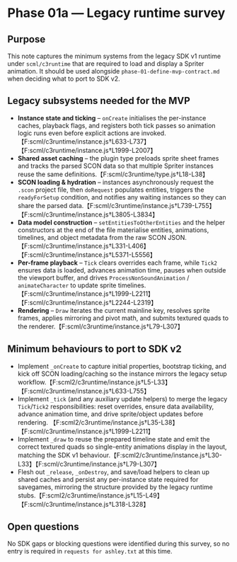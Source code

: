# Phase 01a — Legacy runtime survey

## Purpose
This note captures the minimum systems from the legacy SDK v1 runtime under
`scml/c3runtime` that are required to load and display a Spriter animation.
It should be used alongside `phase-01-define-mvp-contract.md` when deciding
what to port to SDK v2.

## Legacy subsystems needed for the MVP
- **Instance state and ticking** – `onCreate` initialises the per-instance
  caches, playback flags, and registers both tick passes so animation logic
  runs even before explicit actions are invoked.【F:scml/c3runtime/instance.js†L633-L737】【F:scml/c3runtime/instance.js†L1999-L2007】
- **Shared asset caching** – the plugin type preloads sprite sheet frames and
  tracks the parsed SCON data so that multiple Spriter instances reuse the same
  definitions.【F:scml/c3runtime/type.js†L18-L38】
- **SCON loading & hydration** – instances asynchronously request the `.scon`
  project file, then `doRequest` populates entities, triggers the
  `readyForSetup` condition, and notifies any waiting instances so they can
  share the parsed data.【F:scml/c3runtime/instance.js†L739-L755】【F:scml/c3runtime/instance.js†L3805-L3834】
- **Data model construction** – `setEntitiesToOtherEntities` and the helper
  constructors at the end of the file materialise entities, animations,
  timelines, and object metadata from the raw SCON JSON.【F:scml/c3runtime/instance.js†L331-L406】【F:scml/c3runtime/instance.js†L5371-L5556】
- **Per-frame playback** – `Tick` clears overrides each frame, while `Tick2`
  ensures data is loaded, advances animation time, pauses when outside the
  viewport buffer, and drives `ProcessNonSoundAnimation` / `animateCharacter`
  to update sprite timelines.【F:scml/c3runtime/instance.js†L1999-L2211】【F:scml/c3runtime/instance.js†L2244-L2319】
- **Rendering** – `Draw` iterates the current mainline key, resolves sprite
  frames, applies mirroring and pivot math, and submits textured quads to the
  renderer.【F:scml/c3runtime/instance.js†L79-L307】

## Minimum behaviours to port to SDK v2
- Implement `_onCreate` to capture initial properties, bootstrap ticking, and
  kick off SCON loading/caching so the instance mirrors the legacy setup
  workflow.【F:scml2/c3runtime/instance.js†L5-L33】【F:scml/c3runtime/instance.js†L633-L755】
- Implement `_tick` (and any auxiliary update helpers) to merge the legacy
  `Tick`/`Tick2` responsibilities: reset overrides, ensure data availability,
  advance animation time, and drive sprite/object updates before rendering.
  【F:scml2/c3runtime/instance.js†L35-L38】【F:scml/c3runtime/instance.js†L1999-L2211】
- Implement `_draw` to reuse the prepared timeline state and emit the correct
  textured quads so single-entity animations display in the layout, matching
  the SDK v1 behaviour.【F:scml2/c3runtime/instance.js†L30-L33】【F:scml/c3runtime/instance.js†L79-L307】
- Flesh out `_release`, `_onDestroy`, and save/load helpers to clean up shared
  caches and persist any per-instance state required for savegames, mirroring
  the structure provided by the legacy runtime stubs.【F:scml2/c3runtime/instance.js†L15-L49】【F:scml/c3runtime/instance.js†L318-L328】

## Open questions
No SDK gaps or blocking questions were identified during this survey, so no
entry is required in `requests for ashley.txt` at this time.
